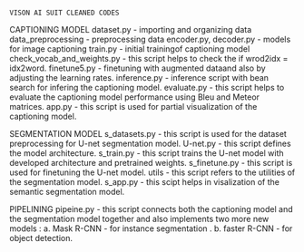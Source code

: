                                                                                                                   VISON AI SUIT CLEANED CODES

CAPTIONING MODEL
dataset.py - importing and organizing data
data_preprocessing - preprocessing data
encoder.py, decoder.py - models for image captioning
train.py - initial trainingof captioning model
check_vocab_and_weights.py - this script helps to check the if wrod2idx = idx2word.
finetune5.py - finetuning with augmented dataand also by adjusting the learning rates.
inference.py - inference script with bean search for infering the captioning model.
evaluate.py - this script helps to evaluate the captioning model performance using Bleu and Meteor matrices.
app.py - this script is used for partial visualization of the captioning model.

SEGMENTATION MODEL
s_datasets.py - this script is used for the dataset preprocessing for U-net segmentation model.
U-net.py -  this script defines the model architecture.
s_train.py - this script trains the U-net model with developed architecture and pretrained weights.
s_finetune.py - this script is used for finetuning the U-net model.
utils - this script refers to the utilities of the segmentation model.
s_app.py - this scipt helps in visalization of the semantic segmentation model.

PIPELINING
pipeine.py - this script connects both the captioning model and the segmentation model together and also implements two more new models :
              a. Mask R-CNN - for instance segmentation .
              b. faster R-CNN - for object detection.





